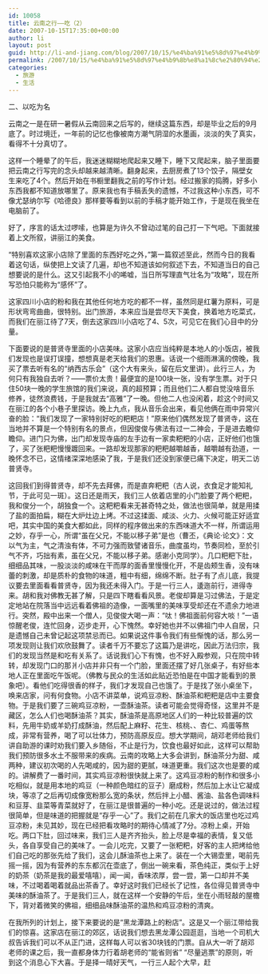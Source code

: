 ```yaml
---
id: 10058
title: 云南之行——吃（2）
date: 2007-10-15T17:35:00+00:00
author: li
layout: post
guid: http://li-and-jiang.com/blog/2007/10/15/%e4%ba%91%e5%8d%97%e4%b9%8b%e8%a1%8c%e2%80%94%e2%80%94%e5%90%83%ef%bc%882%ef%bc%89/
permalink: /2007/10/15/%e4%ba%91%e5%8d%97%e4%b9%8b%e8%a1%8c%e2%80%94%e2%80%94%e5%90%83%ef%bc%882%ef%bc%89/
categories:
  - 旅游
  - 生活
---
```

二、以吃为名 

云南之一是在研一暑假从云南回来之后写的，继续这篇东西，却是毕业之后的9月底了。时过境迁，一年前的记忆也像被南方潮气阴湿的水墨画，淡淡的失了真实，看得不十分真切了。 

这样一个睡晕了的午后，我迷迷糊糊地爬起来又睡下，睡下又爬起来，脑子里面要把云南之行写完的念头却越来越清晰。翻身起来，去厨房煮了13个饺子，隔壁女生来吃了4个。然后开始在书橱里翻我之前的写作计划。经过搬家的捣腾，好多小东西我都不知道放哪里了。原来我也有手稿丢失的遗憾，不过我这种小东西，可不像尤瑟纳尔写《哈德良》那样要等看到以前的手稿才能开始工作，于是现在我坐在电脑前了。 

好了，序言的话太过啰嗦，也算是为许久不曾动过笔的自己打一下气吧。下面就接着上文所叙，讲丽江的美食。 

“特别喜欢这家小店除了里面的东西好吃之外，”第一篇叙述至此，然而今日的我看着这句话，纵使把上文读了几遍，却也不知道该如何叙述下去，不知道当日的自己想要说的是什么。这又引起我不小的唏嘘，当日所写理直气壮名为“攻略”，现在所写恐怕只能称为“感怀”了。 

这家四川小店的粉和我在其他任何地方吃的都不一样，虽然同是红薯为原料，可是形状弯弯曲曲，很特别。出门旅游，本来应当是尝尽天下美食，换着地方吃菜式，而我们在丽江待了7天，倒去这家四川小店吃了4、5次，可见它在我们心目中的分量。 

下面要说的是普贤寺里面的小店美味。这家小店应当纯粹是本地人的小饭店，被我们发现也是误打误撞，想想真是老天给我们的恩惠。话说一个细雨淋漓的傍晚，我买了票去听有名的“纳西古乐会”（这个大有来头，留在后文里讲）。此行三人，为何只有我独自去听？——票价太贵！最便宜的是100块一张，没有学生票。对于只住50块一晚的学生旅馆的我们来说，真的超预算；而且他们二人都自觉没啥音乐修养，徒然浪费钱，于是我就去“高雅”了一晚。但他二人也没闲着，趁这个时间又在丽江的各个小巷子里探访。晚上九点，我从音乐会出来，看见他俩在雨中异常兴奋的脸：“我们发现了一家特别好吃的粑粑店！”原来他们偶然发现了普贤寺，这在当地并不算是一个特别有名的景点，但因俊俊与佛法有过一二神会，于是进去瞻仰瞻仰。进门只为佛，出门却发现寺庙的左手边有一家卖粑粑的小店，正好他们也饿了，买了张粑粑慢慢踱回来。一路却发现那家的粑粑越嚼越香，越嚼越有劲道，一晚怀念不已，这情绪深深地感染了我，于是我们还没到家便已痛下决定，明天二访普贤寺。 

这回我们到得普贤寺，却不先去拜佛，而是直奔粑粑（古人说，衣食足才能知礼节，于此可见一斑）。这日还是雨天，我们三人依着店里的小门脸要了两个粑粑，我和俊分一个，胡独食一个。这粑粑看来无甚奇特之处，做法也很简单，就是用揉了盐的面拍扁，糊在大炉灶边上烤。不过这揉面、咸淡、火力、火候可能正好适宜吧，其实中国的美食大都如此，同样的程序做出来的东西味道大不一样，所谓运用之妙，存乎一心，所谓“虽在父兄，不能以移子弟”是也（曹丕，《典论·论文》：文以气为主，气之清浊有体，不可力强而致譬诸音乐，曲度虽均，节奏同检，至於引气不齐，巧拙有素，虽在父兄，不能以移子弟。感谢小克同学）。几口粑粑下肚，细细品其味，一股淡淡的咸味在干而厚的面香里慢慢化开，不是齿颊生香，没有味蕾的刺激，却是质朴的食物的味道，粗中有细，绵绵不断。肚子有了点儿底，我提议要去里面看看普贤寺，因为我还未得入门。于是一行三人，逶迤前行，进得寺来。胡和我对佛教无甚了解，只是四下瞎看看风景。老俊却算是习过佛法，于是定定地站在院落当中远远看着佛祖的造像，一面嘴里的美味享受却还在不遗余力地进行。突然，殿中出来一个僧人，见俊俊大喝一声：“呔！佛祖面前何容大啖！”一语惊醒老俊，连忙回身，迈步走开，心下愧然。幸好她也并不以佛祖门中人自居，只是遗憾自己未曾记起这项禁忌而已。如果说这件事令我们有些惭愧的话，那么另一项发现则让我们欢欣鼓舞了。读者千万不要忘了这篇乃是讲吃，因此万法归宗，我们的发现当然是和吃有关系了。话说我们心下有愧，也不好入殿参观，只在院中转转，却发现门口的那爿小店并非只有一个门脸，里面还摆了好几张桌子，有好些本地人正在里面吃午饭呢。（佛教与民众的生活如此贴近恐怕是在中国才能看到的景象吧）。看他们吃得很香的样子，我们才发现自己也饿了。于是找了张小桌坐下，唤来店家，问有何食物。小店不讲菜单，说鸡豆凉粉、酥油茶和粑粑是店中主要食物。于是我们要了三碗鸡豆凉粉，一壶酥油茶。读者可能会觉得奇怪，这里并不是藏区，怎么人们也喝酥油茶？其实，酥油茶是高原地区人们的一种比较普遍的饮料，先用牛奶或羊奶打成酥油，然后配上麻籽、花生、核桃、、杏仁、鸡蛋等熬成，非常有营养，喝了可以壮体力，预防高原反应。想大学期间，胡邓老师给我们讲自助游的课时劝我们要入乡随俗，不止是行为，饮食也最好如此，这样可以帮助我们预防很多水土不服带来的疾病。云南的攻略上大多会讲到，酥油茶分为甜、咸两种，建议初次喝的人先喝咸的，因为甜的更腻，味道更重。我们这次也是要的咸的。讲解费了一番时间，其实鸡豆凉粉很快就上来了。这鸡豆凉粉的制作和很多小吃相似，就是用本地的鸡豆（一种颜色暗红的豆子）磨成粉，然后加上水让它凝成块，等凉了之后再切成像宽粉那么宽的条状，然后拌上小醋、酱油、盐各色调味料和豆芽、韭菜等青菜就好了，在丽江是很普遍的一种小吃。还是说过的，做法过程很简单，但是味道的把握就是“存乎一心”了。我们之前在几家大的饭店里也吃过鸡豆凉粉，未见其妙，现在已经把看攻略时的期待心情减了7分。凉粉上桌，开始吃。两口下肚，回过味来，我们三人是齐齐抬头，脸上尽是幸福的表情，复又低头，各自享受自己的美味了。一会儿吃完，又要了一张粑粑，好客的主人把烤给他们自己吃的那张先给了我们，这会儿酥油茶也上来了。装在一个大锡壶里，喝前先摇一摇，因为有营养的东东都沉在壶底了，倒出一碗来看，茶色纯正，类似于上好的奶茶（奶茶是我的最爱嘻嘻），闻一闻，香味浓厚，尝一尝，第一口却并不美味，不过喝着喝着就品出茶香了。幸好这时我们已经长了记性，各位得见普贤寺中美味的酥油茶了。于是我们三人，就在这样一个安静的午后，坐在小雨轻敲的屋檐下，背对着微笑的佛祖，细细品味酥油茶的温热和鸡豆凉粉的清爽。 

在我所列的计划上，接下来要说的是“黑龙潭路上的粉店”。这是又一个丽江带给我们的惊喜。这家店在丽江的郊区，话说我们想去黑龙潭公园逛逛，当地一个司机大叔告诉我们可以不从正门进，这样每人可以省30块钱的门票。自从大一听了胡邓老师的课之后，我一直都身体力行着胡老师的“能省则省” “尽量逃票”的原则，听到这个消息心下大喜。于是择一晴好天气，一行三人起个大早，赶